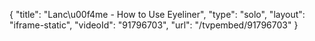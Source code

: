 {
    "title": "Lanc\u00f4me - How to Use Eyeliner",
    "type": "solo",
    "layout": "iframe-static",
    "videoId": "91796703",
    "url": "\/tvpembed\/91796703"
}